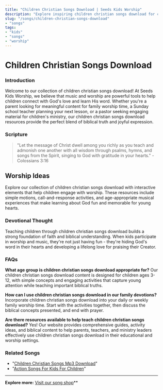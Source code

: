 ```yaml
---
title: "Children Christian Songs Download | Seeds Kids Worship"
description: "Explore inspiring children christian songs download for children's worship and faith development. Biblical music resources for families and ministry."
slug: "/songs/children-christian-songs-download"
- "songs"
tags:
- "kids"
- "songs"
- "worship"
---
```


# Children Christian Songs Download

### Introduction

Welcome to our collection of children christian songs download! At Seeds Kids Worship, we believe that music and worship are powerful tools to help children connect with God's love and learn His word. Whether you're a parent looking for meaningful content for family worship time, a Sunday school teacher planning your next lesson, or a pastor seeking engaging material for children's ministry, our children christian songs download resources provide the perfect blend of biblical truth and joyful expression.

### Scripture

> "Let the message of Christ dwell among you richly as you teach and admonish one another with all wisdom through psalms, hymns, and songs from the Spirit, singing to God with gratitude in your hearts." - Colossians 3:16

## Worship Ideas

Explore our collection of children christian songs download with interactive elements that help children engage with worship. These resources include simple motions, call-and-response activities, and age-appropriate musical experiences that make learning about God fun and memorable for young hearts.

### Devotional Thought

Teaching children through children christian songs download builds a strong foundation of faith and biblical understanding. When kids participate in worship and music, they're not just having fun - they're hiding God's word in their hearts and developing a lifelong love for praising their Creator.

### FAQs

**What age group is children christian songs download appropriate for?**
Our children christian songs download content is designed for children ages 3-12, with simple concepts and engaging activities that capture young attention while teaching important biblical truths.

**How can I use children christian songs download in our family devotions?**
Incorporate children christian songs download into your daily or weekly family worship time. Start with the activities together, then discuss the biblical concepts presented, and end with prayer.

**Are there resources available to help teach children christian songs download?**
Yes! Our website provides comprehensive guides, activity ideas, and biblical content to help parents, teachers, and ministry leaders effectively use children christian songs download in their educational and worship settings.

### Related Songs

- "[Children Christian Songs Mp3 Download](/songs/children-christian-songs-mp3-download/)"
- "[Action Songs For Kids For Children](/songs/action-songs-for-kids-for-children/)"

---

**Explore more:** [Visit our song shop](https://seedskidsworship.com/shop)**

<!-- Schema Markup -->
<script type="application/ld+json">
{
  "@context": "https://schema.org",
  "@type": "MusicRecording",
  "name": "Children Christian Songs Download",
  "byArtist": {
    "@type": "MusicGroup",
    "name": "Seeds Kids Worship"
  },
  "isFamilyFriendly": true,
  "url": "https://seedskidsworship.com/songs/children-christian-songs-download/"
}
</script>